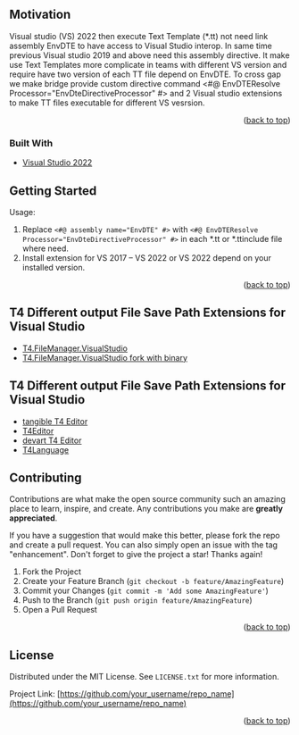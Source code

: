 <div id="top"></div>

## Motivation

Visual studio (VS) 2022 then execute Text Template (*.tt) not need link assembly EnvDTE to have access to Visual Studio interop. In same time previous Visual studio 2019 and above need this assembly directive. It make use Text Templates more complicate in teams with different VS version and require have two version of each TT file depend on EnvDTE.
To cross gap we make bridge provide custom directive command 
<#@ EnvDTEResolve Processor="EnvDteDirectiveProcessor" #> and 2 Visual studio extensions to make TT files executable for different VS vesrsion. 

<p align="right">(<a href="#top">back to top</a>)</p>


### Built With

* [Visual Studio 2022]( https://visualstudio.microsoft.com/ru/vs/)


<!-- GETTING STARTED -->
## Getting Started
Usage:
1. Replace  ```<#@ assembly name="EnvDTE" #>``` 
with ```<#@ EnvDTEResolve Processor="EnvDteDirectiveProcessor" #>``` 
in each *.tt or *.ttinclude  file where need.
2. Install extension for VS 2017 – VS 2022 or VS 2022 depend on your installed version.

<p align="right">(<a href="#top">back to top</a>)</p>

## T4 Different output File Save Path Extensions for Visual Studio
- [T4.FileManager.VisualStudio]( https://github.com/databinding-gmbh/T4.FileManager.VisualStudio)
- [T4.FileManager.VisualStudio fork with binary](https://github.com/nobyArdor/T4.FileManager.VisualStudio)

## T4 Different output File Save Path Extensions for Visual Studio
- [tangible T4 Editor](https://t4-editor.tangible-engineering.com/T4-Editor-Visual-T4-Editing.html)
- [T4Editor](https://github.com/Tim-Maes/T4Editor)
- [devart T4 Editor](https://www.devart.com/t4-editor/)
- [T4Language](https://github.com/bricelam/T4Language)


<!-- CONTRIBUTING -->
## Contributing

Contributions are what make the open source community such an amazing place to learn, inspire, and create. Any contributions you make are **greatly appreciated**.

If you have a suggestion that would make this better, please fork the repo and create a pull request. You can also simply open an issue with the tag "enhancement".
Don't forget to give the project a star! Thanks again!

1. Fork the Project
2. Create your Feature Branch (`git checkout -b feature/AmazingFeature`)
3. Commit your Changes (`git commit -m 'Add some AmazingFeature'`)
4. Push to the Branch (`git push origin feature/AmazingFeature`)
5. Open a Pull Request

<p align="right">(<a href="#top">back to top</a>)</p>

## License

Distributed under the MIT License. See `LICENSE.txt` for more information.

Project Link: [https://github.com/your_username/repo_name](https://github.com/your_username/repo_name)

<p align="right">(<a href="#top">back to top</a>)</p>


